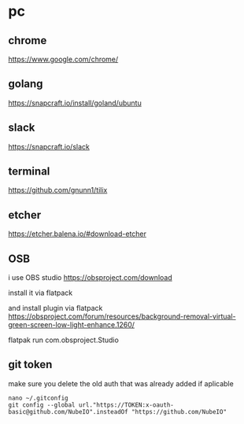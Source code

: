 # pc

## chrome
https://www.google.com/chrome/

## golang
https://snapcraft.io/install/goland/ubuntu

## slack
https://snapcraft.io/slack

## terminal
https://github.com/gnunn1/tilix


## etcher
https://etcher.balena.io/#download-etcher

## OSB 

i use OBS studio
https://obsproject.com/download

install it via flatpack

and install plugin via flatpack
https://obsproject.com/forum/resources/background-removal-virtual-green-screen-low-light-enhance.1260/

flatpak run com.obsproject.Studio


## git token
make sure you delete the old auth that was already added if aplicable
```
nano ~/.gitconfig
git config --global url."https://TOKEN:x-oauth-basic@github.com/NubeIO".insteadOf "https://github.com/NubeIO"
```
